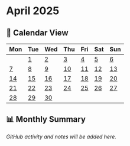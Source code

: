 # April 2025

## 📅 Calendar View

| Mon | Tue | Wed | Thu | Fri | Sat | Sun |
|-----|-----|-----|-----|-----|-----|-----|
| | [1](01-04-2025.md) | [2](02-04-2025.md) | [3](03-04-2025.md) | [4](04-04-2025.md) | [5](05-04-2025.md) | [6](06-04-2025.md) |
| [7](07-04-2025.md) | [8](08-04-2025.md) | [9](09-04-2025.md) | [10](10-04-2025.md) | [11](11-04-2025.md) | [12](12-04-2025.md) | [13](13-04-2025.md) |
| [14](14-04-2025.md) | [15](15-04-2025.md) | [16](16-04-2025.md) | [17](17-04-2025.md) | [18](18-04-2025.md) | [19](19-04-2025.md) | [20](20-04-2025.md) |
| [21](21-04-2025.md) | [22](22-04-2025.md) | [23](23-04-2025.md) | [24](24-04-2025.md) | [25](25-04-2025.md) | [26](26-04-2025.md) | [27](27-04-2025.md) |
| [28](28-04-2025.md) | [29](29-04-2025.md) | [30](30-04-2025.md) | | | | |

## 📊 Monthly Summary

*GitHub activity and notes will be added here.*
